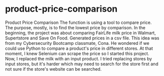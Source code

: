# product-price-comparison
Product Price Comparison
The function is using a tool to compare price. The purpose, mostly, is to find the lowest price by comparison. 
In the beginning, the project was about comparing FairLife milk price in Walmart, Supertstore and Save On Food. Generated prices in a csv file. 
This idea was from my Cybersecurity Bootcamp classmate, Cona. He wondered if we could use Python to compare a product's price in different stores. 
At that moment, I knew Selenium can scrape the price so I started this project. 
Now, I replaced the milk with an input product.
I tried replacing stores by input stores, but it's harder which may need to search for the store first and not sure if the store's website can be searched. 
